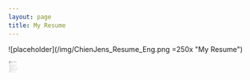 ```yaml
---
layout: page
title: My Resume
---
```


![placeholder](/img/ChienJens_Resume_Eng.png =250x "My Resume")

<img src="/img/ChienJens_Resume_Eng.png" width="20">

